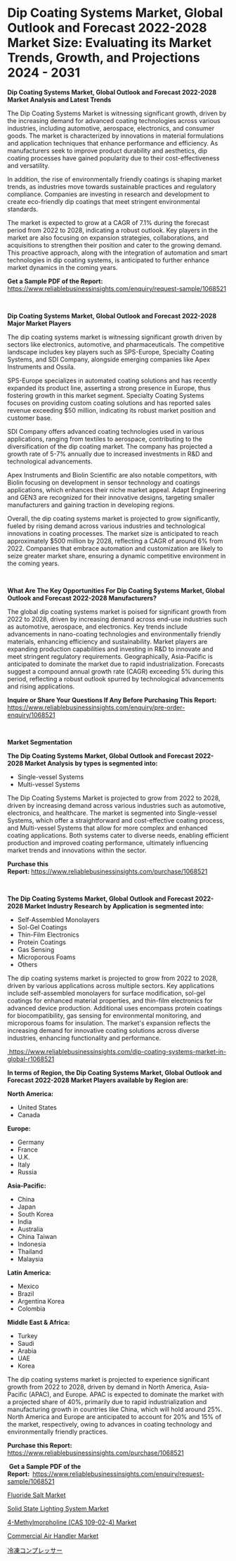 <p><h1>Dip Coating Systems Market, Global Outlook and Forecast 2022-2028 Market Size: Evaluating its Market Trends, Growth, and Projections 2024 - 2031</h1></p><p><strong>Dip Coating Systems Market, Global Outlook and Forecast 2022-2028 Market Analysis and Latest Trends</strong></p>
<p><p>The Dip Coating Systems Market is witnessing significant growth, driven by the increasing demand for advanced coating technologies across various industries, including automotive, aerospace, electronics, and consumer goods. The market is characterized by innovations in material formulations and application techniques that enhance performance and efficiency. As manufacturers seek to improve product durability and aesthetics, dip coating processes have gained popularity due to their cost-effectiveness and versatility.</p><p>In addition, the rise of environmentally friendly coatings is shaping market trends, as industries move towards sustainable practices and regulatory compliance. Companies are investing in research and development to create eco-friendly dip coatings that meet stringent environmental standards. </p><p>The market is expected to grow at a CAGR of 7.1% during the forecast period from 2022 to 2028, indicating a robust outlook. Key players in the market are also focusing on expansion strategies, collaborations, and acquisitions to strengthen their position and cater to the growing demand. This proactive approach, along with the integration of automation and smart technologies in dip coating systems, is anticipated to further enhance market dynamics in the coming years.</p></p>
<p><strong>Get a Sample PDF of the Report:&nbsp;</strong> <a href="https://www.reliablebusinessinsights.com/enquiry/request-sample/1068521">https://www.reliablebusinessinsights.com/enquiry/request-sample/1068521</a></p>
<p>&nbsp;</p>
<p><strong>Dip Coating Systems Market, Global Outlook and Forecast 2022-2028 Major Market Players</strong></p>
<p><p>The dip coating systems market is witnessing significant growth driven by sectors like electronics, automotive, and pharmaceuticals. The competitive landscape includes key players such as SPS-Europe, Specialty Coating Systems, and SDI Company, alongside emerging companies like Apex Instruments and Ossila. </p><p>SPS-Europe specializes in automated coating solutions and has recently expanded its product line, asserting a strong presence in Europe, thus fostering growth in this market segment. Specialty Coating Systems focuses on providing custom coating solutions and has reported sales revenue exceeding $50 million, indicating its robust market position and customer base.</p><p>SDI Company offers advanced coating technologies used in various applications, ranging from textiles to aerospace, contributing to the diversification of the dip coating market. The company has projected a growth rate of 5-7% annually due to increased investments in R&D and technological advancements.</p><p>Apex Instruments and Biolin Scientific are also notable competitors, with Biolin focusing on development in sensor technology and coatings applications, which enhances their niche market appeal. Adapt Engineering and GEN3 are recognized for their innovative designs, targeting smaller manufacturers and gaining traction in developing regions.</p><p>Overall, the dip coating systems market is projected to grow significantly, fueled by rising demand across various industries and technological innovations in coating processes. The market size is anticipated to reach approximately $500 million by 2028, reflecting a CAGR of around 6% from 2022. Companies that embrace automation and customization are likely to seize greater market share, ensuring a dynamic competitive environment in the coming years.</p></p>
<p>&nbsp;</p>
<p><strong>What Are The Key Opportunities For Dip Coating Systems Market, Global Outlook and Forecast 2022-2028 Manufacturers?</strong></p>
<p><p>The global dip coating systems market is poised for significant growth from 2022 to 2028, driven by increasing demand across end-use industries such as automotive, aerospace, and electronics. Key trends include advancements in nano-coating technologies and environmentally friendly materials, enhancing efficiency and sustainability. Market players are expanding production capabilities and investing in R&D to innovate and meet stringent regulatory requirements. Geographically, Asia-Pacific is anticipated to dominate the market due to rapid industrialization. Forecasts suggest a compound annual growth rate (CAGR) exceeding 5% during this period, reflecting a robust outlook spurred by technological advancements and rising applications.</p></p>
<p><strong>Inquire or Share Your Questions If Any Before Purchasing This Report:</strong> <a href="https://www.reliablebusinessinsights.com/enquiry/pre-order-enquiry/1068521">https://www.reliablebusinessinsights.com/enquiry/pre-order-enquiry/1068521</a></p>
<p>&nbsp;</p>
<p><strong>Market Segmentation</strong></p>
<p><strong>The Dip Coating Systems Market, Global Outlook and Forecast 2022-2028 Market Analysis by types is segmented into:</strong></p>
<p><ul><li>Single-vessel Systems</li><li>Mul­ti-vessel Systems</li></ul></p>
<p><p>The Dip Coating Systems Market is projected to grow from 2022 to 2028, driven by increasing demand across various industries such as automotive, electronics, and healthcare. The market is segmented into Single-vessel Systems, which offer a straightforward and cost-effective coating process, and Multi-vessel Systems that allow for more complex and enhanced coating applications. Both systems cater to diverse needs, enabling efficient production and improved coating performance, ultimately influencing market trends and innovations within the sector.</p></p>
<p><strong>Purchase this Report:&nbsp;</strong><a href="https://www.reliablebusinessinsights.com/purchase/1068521">https://www.reliablebusinessinsights.com/purchase/1068521</a></p>
<p>&nbsp;</p>
<p><strong>The Dip Coating Systems Market, Global Outlook and Forecast 2022-2028 Market Industry Research by Application is segmented into:</strong></p>
<p><ul><li>Self-Assembled Monolayers</li><li>Sol-Gel Coatings</li><li>Thin-Film Electronics</li><li>Protein Coatings</li><li>Gas Sensing</li><li>Microporous Foams</li><li>Others</li></ul></p>
<p><p>The dip coating systems market is projected to grow from 2022 to 2028, driven by various applications across multiple sectors. Key applications include self-assembled monolayers for surface modification, sol-gel coatings for enhanced material properties, and thin-film electronics for advanced device production. Additional uses encompass protein coatings for biocompatibility, gas sensing for environmental monitoring, and microporous foams for insulation. The market's expansion reflects the increasing demand for innovative coating solutions across diverse industries, enhancing functionality and performance.</p></p>
<p><a href="https://www.reliablebusinessinsights.com/dip-coating-systems-market-in-global-r1068521">&nbsp;https://www.reliablebusinessinsights.com/dip-coating-systems-market-in-global-r1068521</a></p>
<p><strong>In terms of Region, the Dip Coating Systems Market, Global Outlook and Forecast 2022-2028 Market Players available by Region are:</strong></p>
<p>
    <p> <strong> North America: </strong>
        <ul>
            <li>United States</li>
            <li>Canada</li>
        </ul>
        </p> 
    <p> <strong> Europe: </strong>
        <ul>
            <li>Germany</li>
            <li>France</li>
            <li>U.K.</li>
            <li>Italy</li>
            <li>Russia</li>
        </ul>
        </p> 
    <p> <strong> Asia-Pacific: </strong>
        <ul>
            <li>China</li>
            <li>Japan</li>
            <li>South Korea</li>
            <li>India</li>
            <li>Australia</li>
            <li>China Taiwan</li>
            <li>Indonesia</li>
            <li>Thailand</li>
            <li>Malaysia</li>
        </ul>
        </p> 
    <p> <strong> Latin America: </strong>
        <ul>
            <li>Mexico</li>
            <li>Brazil</li>
            <li>Argentina Korea</li>
            <li>Colombia</li>
        </ul>
        </p> 
    <p> <strong> Middle East & Africa: </strong>
        <ul>
            <li>Turkey</li>
            <li>Saudi</li>
            <li>Arabia</li>
            <li>UAE</li>
            <li>Korea</li>
        </ul>
    </p>
    </p>
<p><p>The dip coating systems market is projected to experience significant growth from 2022 to 2028, driven by demand in North America, Asia-Pacific (APAC), and Europe. APAC is expected to dominate the market with a projected share of 40%, primarily due to rapid industrialization and manufacturing growth in countries like China, which will hold around 25%. North America and Europe are anticipated to account for 20% and 15% of the market, respectively, owing to advances in coating technology and environmentally friendly practices.</p></p>
<p><strong>Purchase this Report: </strong><a href="https://www.reliablebusinessinsights.com/purchase/1068521">https://www.reliablebusinessinsights.com/purchase/1068521</a></p>
<p>&nbsp;<strong>Get a Sample PDF of the Report:&nbsp;&nbsp;</strong><a href="https://www.reliablebusinessinsights.com/enquiry/request-sample/1068521">https://www.reliablebusinessinsights.com/enquiry/request-sample/1068521</a></p>
<p><strong></strong></p>
<p><p><a href="https://www.linkedin.com/pulse/fluoride-salt-market-global-regional-analysis-focus-region-epnee?trackingId=sc8m%2BpktSFqCQW56A7qF4A%3D%3D">Fluoride Salt Market</a></p><p><a href="https://medium.com/@marisolking1/solid-state-lighting-system-market-a-global-and-regional-analysis-focus-on-region-country-level-b90871ad162f">Solid State Lighting System Market</a></p><p><a href="https://medium.com/@marisolking1/global-4-methylmorpholine-cas-109-02-4-market-size-share-analysis-by-product-type-by-e4bd04f61545">4-Methylmorpholine (CAS 109-02-4) Market</a></p><p><a href="https://www.linkedin.com/pulse/commercial-air-handler-industry-forecast-market-shifts-strategic-dxm4c?trackingId=FBB0fPXeRguGLxczK%2Bb6Mg%3D%3D">Commercial Air Handler Market</a></p><p><a href="https://medium.com/@adalineconnelly2023/%E5%86%B7%E5%87%8D%E5%9C%A7%E7%B8%AE%E6%A9%9F%E5%B8%82%E5%A0%B4%E3%81%AE%E3%82%B7%E3%82%A7%E3%82%A2-%E3%82%B5%E3%82%A4%E3%82%BA-%E3%83%88%E3%83%AC%E3%83%B3%E3%83%89-%E6%A5%AD%E7%95%8C%E5%88%86%E6%9E%90%E3%83%AC%E3%83%9D%E3%83%BC%E3%83%88-%E7%94%A8%E9%80%94%E5%88%A5-%E5%AE%B6%E5%BA%AD%E7%94%A8-%E5%B0%8F%E8%A6%8F%E6%A8%A1%E5%95%86%E6%A5%AD%E7%94%A8-%E5%95%86%E6%A5%AD%E7%94%A8-%E7%94%A3%E6%A5%AD%E7%94%A8-%E3%82%BF%E3%82%A4%E3%83%97%E5%88%A5-%E5%BE%80%E5%BE%A9%E5%9C%A7%E7%B8%AE%E6%A9%9F-%E3%83%AD%E3%83%BC%E3%82%BF%E3%83%AA%E3%83%BC%E5%9C%A7%E7%B8%AE%E6%A9%9F-%E3%82%B9%E3%82%AF%E3%83%AA%E3%83%A5%E5%9C%A7%E7%B8%AE%E6%A9%9F-%E3%81%9D%E3%81%AE%E4%BB%96-%E3%81%8A%E3%82%88%E3%81%B32024%E5%B9%B4%E3%81%8B%E3%82%892031-fa0c50e4e834">冷凍コンプレッサー</a></p></p>